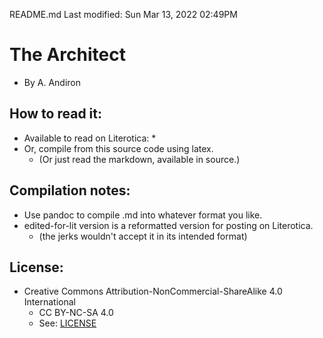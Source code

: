 README.md
Last modified: Sun Mar 13, 2022  02:49PM

# The Architect
* By A. Andiron

## How to read it:
* Available to read on Literotica:
	* 
* Or, compile from this source code using latex.
	* (Or just read the markdown, available in source.) 

## Compilation notes:
* Use pandoc to compile .md into whatever format you like.
* edited-for-lit version is a reformatted version for posting on Literotica.
	* (the jerks wouldn't accept it in its intended format) 

## License:
* Creative Commons Attribution-NonCommercial-ShareAlike 4.0 International
	* CC BY-NC-SA 4.0
	* See: [LICENSE](./LICENSE)


